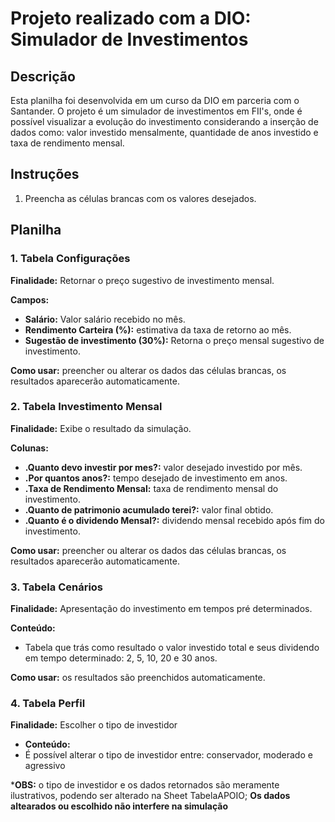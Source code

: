 # Projeto realizado com a DIO: Simulador de Investimentos

## Descrição
Esta planilha foi desenvolvida em um curso da DIO em parceria com o Santander. O projeto é um simulador de investimentos em FII's, onde é possível visualizar a evolução do investimento considerando a inserção de dados como: valor investido mensalmente, quantidade de anos investido e taxa de rendimento mensal.


## Instruções

1. Preencha as células brancas com os valores desejados.
   
## Planilha

### 1. Tabela Configurações
**Finalidade:** Retornar o preço sugestivo de investimento mensal.

**Campos:**
- **Salário:** Valor salário recebido no mês.
- **Rendimento Carteira (%):** estimativa da taxa de retorno ao mês.
- **Sugestão de investimento (30%):** Retorna o preço mensal sugestivo de investimento.

**Como usar:** preencher ou alterar os dados das células brancas, os resultados aparecerão automaticamente.

### 2. Tabela Investimento Mensal
**Finalidade:** Exibe o resultado da simulação.

**Colunas:**
- **.Quanto devo investir por mes?:** valor desejado investido por mês. 
- **.Por quantos anos?:** tempo desejado de investimento em anos.
- **.Taxa de Rendimento Mensal:** taxa de rendimento mensal do investimento.
- **.Quanto de patrimonio acumulado terei?:** valor final obtido.
- **.Quanto é o dividendo Mensal?:** dividendo mensal recebido após fim do investimento.

**Como usar:** preencher ou alterar os dados das células brancas, os resultados aparecerão automaticamente.

### 3. Tabela Cenários
**Finalidade:** Apresentação do investimento em tempos pré determinados.

**Conteúdo:**
- Tabela que trás como resultado o valor investido total e seus dividendo em tempo determinado: 2, 5, 10, 20 e 30 anos.

**Como usar:** os resultados são preenchidos automaticamente.

### 4. Tabela Perfil
**Finalidade:** Escolher o tipo de investidor

- **Conteúdo:**
- É possível alterar o tipo de investidor entre: conservador, moderado e agressivo

***OBS:** o tipo de investidor e os dados retornados são meramente ilustrativos, podendo ser alterado na Sheet TabelaAPOIO; **Os dados altearados ou escolhido não interfere na simulação**

